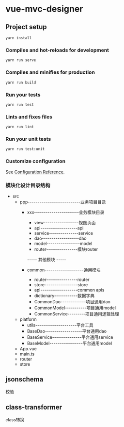 # vue-mvc-designer

## Project setup
```
yarn install
```

### Compiles and hot-reloads for development
```
yarn run serve
```

### Compiles and minifies for production
```
yarn run build
```

### Run your tests
```
yarn run test
```

### Lints and fixes files
```
yarn run lint
```

### Run your unit tests
```
yarn run test:unit
```

### Customize configuration
See [Configuration Reference](https://cli.vuejs.org/config/).

### 模块化设计目录结构
+ src
	+ ppp---------------------------业务项目目录
		+ xxx-----------------------业务模块目录
			+ view------------------视图页面
			+ api-------------------api
			+ service---------------service
			+ dao-------------------dao
			+ model-----------------model
			- router----------------模块router

			----- 其他模块 -----

		+ common--------------------通用模块
			+ router----------------router
			+ store-----------------store
			+ api-------------------common apis
			+ dictionary------------数据字典
			- CommonDao-------------项目通用dao
			- CommonModel-----------项目通用model
			- CommonService---------项目通用逻辑处理
	+ platform
		- utils---------------------平台工具
		- BaseDao-------------------平台通用dao
		- BaseService---------------平台通用service
		- BaseModel-----------------平台通用model
	- App.vue
	- main.ts
	- router
	- store

##  jsonschema  
校验
##  class-transformer
class转换

